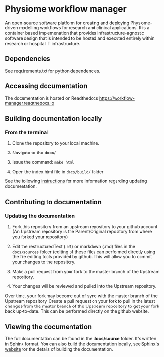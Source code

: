 # Physiome workflow manager

An open-source software platform for creating and deploying Physiome-driven modelling workflows for research and clinical applications. It is a container based implemenation that provides infrastructure-agnostic software design that is intended to be hosted and executed entirely within research or hospital IT infrastructure.

## Dependencies

See requirements.txt for python dependencies.

## Accessing documentation

The documentation is hosted on Readthedocs https://workflow-manager.readthedocs.io

## Building documentation locally

### From the terminal
1. Clone the repository to your local machine.

2. Navigate to the docs/

3. Issue the command: `make html`

4. Open the index.html file in `docs/build/` folder

See the following [instructions](https://research-software-development-tutorials.readthedocs.io/en/latest/beginner/documenting_code/updating_documentation.html#updating-documentation) for more information regarding updating documentation.

## Contributing to documentation

### Updating the documentation
1. Fork this repository from an upstream repository to your github account (An Upstream repository is the Parent/Original repository from where you forked your repository)

2. Edit the restructuredText (.rst) or markdown (.md) files in the 
`docs/sources` folder (editing of these files can performed directly using the 
file editing tools provided by github. This will allow you to commit your 
changes to the repository.

3. Make a pull request from your fork to the master branch of the Upstream repository.

4. Your changes will be reviewed and pulled into the Upstream repository.

Over time, your fork may become out of sync with the master branch of the Upstream repository. Create a pull request on your fork to pull in the latest changes from the master branch of the Upstream repository to get your fork back up-to-date. This can be performed directly on the github website.


## Viewing the documentation

The full documentation can be found in the **docs/source** folder.
It's written in Sphinx format. 
You can also build the documentation locally, see [Sphinx's website](https://www.sphinx-doc.org/en/master/usage/quickstart.html) for the details of building the documentation.

